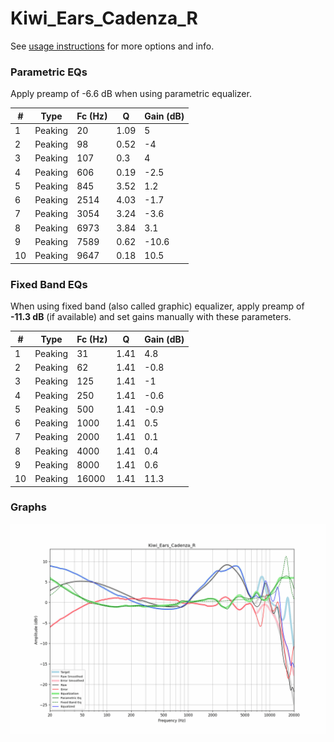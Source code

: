 # Kiwi_Ears_Cadenza_R
See [usage instructions](https://github.com/jaakkopasanen/AutoEq#usage) for more options and info.

### Parametric EQs
Apply preamp of -6.6 dB when using parametric equalizer.

|   # | Type    |   Fc (Hz) |    Q |   Gain (dB) |
|-----|---------|-----------|------|-------------|
|   1 | Peaking |        20 | 1.09 |         5   |
|   2 | Peaking |        98 | 0.52 |        -4   |
|   3 | Peaking |       107 | 0.3  |         4   |
|   4 | Peaking |       606 | 0.19 |        -2.5 |
|   5 | Peaking |       845 | 3.52 |         1.2 |
|   6 | Peaking |      2514 | 4.03 |        -1.7 |
|   7 | Peaking |      3054 | 3.24 |        -3.6 |
|   8 | Peaking |      6973 | 3.84 |         3.1 |
|   9 | Peaking |      7589 | 0.62 |       -10.6 |
|  10 | Peaking |      9647 | 0.18 |        10.5 |

### Fixed Band EQs
When using fixed band (also called graphic) equalizer, apply preamp of **-11.3 dB** (if available) and set gains manually with these parameters.

|   # | Type    |   Fc (Hz) |    Q |   Gain (dB) |
|-----|---------|-----------|------|-------------|
|   1 | Peaking |        31 | 1.41 |         4.8 |
|   2 | Peaking |        62 | 1.41 |        -0.8 |
|   3 | Peaking |       125 | 1.41 |        -1   |
|   4 | Peaking |       250 | 1.41 |        -0.6 |
|   5 | Peaking |       500 | 1.41 |        -0.9 |
|   6 | Peaking |      1000 | 1.41 |         0.5 |
|   7 | Peaking |      2000 | 1.41 |         0.1 |
|   8 | Peaking |      4000 | 1.41 |         0.4 |
|   9 | Peaking |      8000 | 1.41 |         0.6 |
|  10 | Peaking |     16000 | 1.41 |        11.3 |

### Graphs
![](./Kiwi_Ears_Cadenza_R.png)
